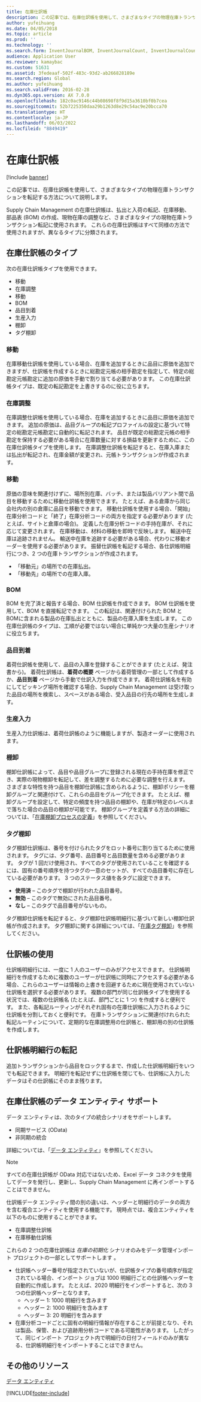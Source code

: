 ```yaml
---
title: 在庫仕訳帳
description: この記事では、在庫仕訳帳を使用して、さまざまなタイプの物理在庫トランザクションを転記する方法について説明します。
author: yufeihuang
ms.date: 04/05/2018
ms.topic: article
ms.prod: ''
ms.technology: ''
ms.search.form: InventJournalBOM, InventJournalCount, InventJournalCountTag, InventJournalLossProfit, InventJournalMovement, InventJournalTransfer, WMSJournalTable
audience: Application User
ms.reviewer: kamaybac
ms.custom: 51631
ms.assetid: 3fedeaaf-502f-483c-93d2-ab266828189e
ms.search.region: Global
ms.author: yufeihuang
ms.search.validFrom: 2016-02-28
ms.dyn365.ops.version: AX 7.0.0
ms.openlocfilehash: 182c0ac9146c44b08698f8f9d15a3610bf0b7cea
ms.sourcegitcommit: 52b7225350daa29b1263d8e29c54ac9e20bcca70
ms.translationtype: HT
ms.contentlocale: ja-JP
ms.lasthandoff: 06/03/2022
ms.locfileid: "8849419"
---
```

# <a name="inventory-journals"></a>在庫仕訳帳

[!include [banner](../includes/banner.md)]

この記事では、在庫仕訳帳を使用して、さまざまなタイプの物理在庫トランザクションを転記する方法について説明します。

Supply Chain Management の在庫仕訳帳は、払出と入荷の転記、在庫移動、部品表 (BOM) の作成、現物在庫の調整など、さまざまなタイプの現物在庫トランザクション転記に使用されます。 これらの在庫仕訳帳はすべて同様の方法で使用されますが、異なるタイプに分類されます。

## <a name="types-of-inventory-journals"></a>在庫仕訳帳のタイプ
次の在庫仕訳帳タイプを使用できます。

-   移動
-   在庫調整
-   移動
-   BOM
-   品目到着
-   生産入力
-   棚卸
-   タグ棚卸

### <a name="movement"></a>移動

在庫移動仕訳帳を使用している場合、在庫を追加するときに品目に原価を追加できますが、仕訳帳を作成するときに総勘定元帳の相手勘定を指定して、特定の総勘定元帳勘定に追加の原価を手動で割り当てる必要があります。 この在庫仕訳帳タイプは、既定の転記勘定を上書きするのに役に立ちます。

### <a name="inventory-adjustment"></a>在庫調整

在庫調整仕訳帳を使用している場合、在庫を追加するときに品目に原価を追加できます。 追加の原価は、品目グループの転記プロファイルの設定に基づいて特定の総勘定元帳勘定に自動的に転記されます。 品目が既定の総勘定元帳の相手勘定を保持する必要がある場合に在庫数量に対する損益を更新するために、この在庫仕訳帳タイプを使用します。 在庫調整仕訳帳を転記すると、在庫入庫または払出が転記され、在庫金額が変更され、元帳トランザクションが作成されます。

### <a name="transfer"></a>移動

原価の意味を関連付けずに、場所別在庫、バッチ、または製品バリアント間で品目を移動するために移動仕訳帳を使用できます。 たとえば、ある倉庫から同じ会社内の別の倉庫に品目を移動できます。 移動仕訳帳を使用する場合、「開始」在庫分析コードと「終了」在庫分析コードの両方を指定する必要があります (たとえば、サイトと倉庫の場合)。 定義した在庫分析コードの手持在庫が、それに応じて変更されます。 在庫移動は、材料の移動を即時で反映します。 輸送中在庫は追跡されません。 輸送中在庫を追跡する必要がある場合、代わりに移動オーダーを使用する必要があります。 振替仕訳帳を転記する場合、各仕訳帳明細行につき、2 つの在庫トランザクションが作成されます。

-   「移動元」の場所での在庫払出。
-   「移動先」の場所での在庫入庫。

### <a name="bom"></a>BOM

BOM を完了済と報告する場合、BOM 仕訳帳を作成できます。 BOM 仕訳帳を使用して、BOM を直接転記できます。 この転記は、関連付けられた BOM と BOMに含まれる製品の在庫払出とともに、製品の在庫入庫を生成します。 この在庫仕訳帳のタイプは、工順が必要ではない場合に単純かつ大量の生産シナリオに役立ちます。

### <a name="item-arrival"></a>品目到着

着荷仕訳帳を使用して、品目の入庫を登録することができます (たとえば、発注書から)。 着荷仕訳帳は、**着荷の概要** ページから着荷管理の一部として作成するか、**品目到着** ページから手動で仕訳入力を作成できます。 着荷仕訳帳名を有効にしてピッキング場所を確認する場合、Supply Chain Management は受け取った品目の場所を検索し、スペースがある場合、受入品目の行先の場所を生成します。

### <a name="production-input"></a>生産入力

生産入力仕訳帳は、着荷仕訳帳のように機能しますが、製造オーダーに使用されます。

### <a name="counting"></a>棚卸

棚卸仕訳帳によって、品目や品目グループに登録される現在の手持在庫を修正でき、実際の現物棚卸を転記して、差を調整するために必要な調整を行えます。 さまざまな特性を持つ品目を棚卸仕訳帳に含められるように、棚卸ポリシーを棚卸グループと関連付けて、これらの品目をグループ化できます。 たとえば、棚卸グループを設定して、特定の頻度を持つ品目の棚卸や、在庫が特定のレベルまで落ちた場合の品目の棚卸が可能です。 棚卸グループを定義する方法の詳細については、「[在庫棚卸プロセスの定義](tasks/define-inventory-counting-processes.md)」を参照してください。

### <a name="tag-counting"></a>タグ棚卸

タグ棚卸仕訳帳は、番号を付けられたタグをロット番号に割り当てるために使用されます。 タグには、タグ番号、品目番号と品目数量を含める必要があります。 タグが 1 回だけ使用され、すべてのタグが使用されていることを確認するには、固有の番号順序を持つタグの一意のセットが、すべての品目番号に存在している必要があります。 3 つのステータス値を各タグに設定できます。

-   **使用済** – このタグで棚卸が行われた品目番号。
-   **無効** – このタグで無効にされた品目番号。
-   **なし** – このタグで品目番号がないもの。

タグ棚卸仕訳帳を転記すると、タグ棚卸仕訳帳明細行に基づいて新しい棚卸仕訳帳が作成されます。 タグ棚卸に関する詳細については、「[在庫タグ棚卸](inventory-tag-counting.md)」を参照してください。

## <a name="working-with-journals"></a>仕訳帳の使用
仕訳帳明細行には、一度に 1 人のユーザーのみがアクセスできます。 仕訳帳明細行を作成するために複数のユーザーが仕訳帳に同時にアクセスする必要がある場合、これらのユーザーは情報の上書きを回避するために現在使用されていない仕訳帳を選択する必要があります。 複数の部門が同じ仕訳帳タイプを使用する状況では、複数の仕訳帳名 (たとえば、部門ごとに 1 つ) を作成すると便利です。 また、各転記ルーティンがそれぞれ固有の在庫仕訳帳に入力されるように仕訳帳を分割しておくと便利です。 在庫トランザクションに関連付けれられた転記ルーティンについて、定期的な在庫調整用の仕訳帳と、棚卸用の別の仕訳帳を作成します。

## <a name="posting-journal-lines"></a>仕訳帳明細行の転記
追加トランザクションから品目をロックするまで、作成した仕訳帳明細行をいつでも転記できます。 明細行を転記せずに仕訳帳を閉じても、仕訳帳に入力したデータはその仕訳帳にそのまま残ります。

## <a name="data-entity-support-for-inventory-journals"></a>在庫仕訳帳のデータ エンティティ サポート

データ エンティティは、次のタイプの統合シナリオをサポートします。
-    同期サービス (OData)
-  非同期の統合

詳細については、「[データ エンティティ](../../fin-ops-core/dev-itpro/data-entities/data-entities.md)」を参照してください。

> [!NOTE]
> すべての在庫仕訳帳が OData 対応ではないため、Excel データ コネクタを使用してデータを発行し、更新し、Supply Chain Management に再インポートすることはできません。 

仕訳帳データ エンティティ間の別の違いは、ヘッダーと明細行のデータの両方を含む複合エンティティを使用する機能です。 現時点では、複合エンティティを以下のものに使用することができます。
-   在庫調整仕訳帳
-   在庫移動仕訳帳

これらの 2 つの在庫仕訳帳は *在庫の初期化* シナリオのみをデータ管理インポート プロジェクトの一部としてサポートします 。
-  仕訳帳ヘッダー番号が指定されていないが、仕訳帳タイプの番号順序が指定されている場合、インポート ジョブは 1000 明細行ごとの仕訳帳ヘッダーを自動的に作成します。 たとえば、2020 明細行をインポートすると、次の 3 つの仕訳帳ヘッダーとなります。
    -  ヘッダー 1: 1000 明細行を含みます
    -  ヘッダー 2: 1000 明細行を含みます
    -  ヘッダー 3: 20 明細行を含みます
-  在庫分析コードごとに固有の明細行情報が存在することが前提となり、それは製品、保管、および追跡用分析コードである可能性があります。 したがって、同じインポート プロジェクト内で明細行の日付フィールドのみが異なる、仕訳帳明細行をインポートすることはできません。

## <a name="additional-resources"></a>その他のリソース

[データ エンティティ](../../fin-ops-core/dev-itpro/data-entities/data-entities.md)


[!INCLUDE[footer-include](../../includes/footer-banner.md)]